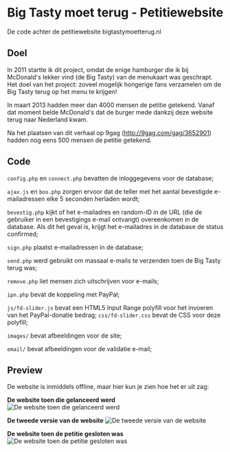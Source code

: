 # Big Tasty moet terug - Petitiewebsite
De code achter de petitiewebsite bigtastymoetterug.nl

## Doel
In 2011 startte ik dit project, omdat de enige hamburger die ik bij McDonald's lekker vind (de Big Tasty) van de menukaart was geschrapt. Het doel van het project: zoveel mogelijk hongerige fans verzamelen om de Big Tasty terug op het menu te krijgen!

In maart 2013 hadden meer dan 4000 mensen de petitie getekend. Vanaf dat moment belde McDonald's dat de burger mede dankzij deze website terug naar Nederland kwam.

Na het plaatsen van dit verhaal op 9gag (http://9gag.com/gag/3652901) hadden nog eens 500 mensen de petitie getekend.

## Code

`config.php` en `connect.php` bevatten de inloggegevens voor de database;

`ajax.js` en `boo.php` zorgen ervoor dat de teller met het aantal bevestigde e-mailadressen elke 5 seconden herladen wordt;

`bevestig.php` kijkt of het e-mailadres en random-ID in de URL (die de gebruiker in een bevestigings e-mail ontvangt) overeenkomen in de database. Als dit het geval is, krijgt het e-mailadres in de database de status confirmed;

`sign.php` plaatst e-mailadressen in de database;

`send.php` werd gebruikt om massaal e-mails te verzenden toen de Big Tasty terug was;

`remove.php` liet mensen zich uitschrijven voor e-mails;

`ipn.php` bevat de koppeling met PayPal;


`js/fd-slider.js` bevat een HTML5 Input Range polyfill voor het invoeren van het PayPal-donatie bedrag;
`css/fd-slider.css` bevat de CSS voor deze polyfill;

`images/` bevat afbeeldingen voor de site;

`email/` bevat afbeeldingen voor de validatie e-mail;

## Preview
De website is inmiddels offline, maar hier kun je zien hoe het er uit zag:

**De website toen die gelanceerd werd**
![De website toen die gelanceerd werd](https://raw.githubusercontent.com/laurensbruijn/bigtastymoetterug/master/previews/bigtastymoetterug-1.png "De website toen die gelanceerd werd")

**De tweede versie van de website**
![De tweede versie van de website](https://raw.githubusercontent.com/laurensbruijn/bigtastymoetterug/master/previews/bigtastymoetterug-2.png "De tweede versie van de website")

**De website toen de petitie gesloten was**
![De website toen de petitie gesloten was](https://raw.githubusercontent.com/laurensbruijn/bigtastymoetterug/master/previews/bigtastymoetterug-3.png "De website toen de petitie gesloten was")